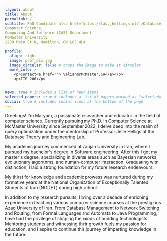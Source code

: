 ```yaml
---
layout: about
title: About
permalink: /
subtitle: PhD Candidate at<a href='https://lab.jhellings.nl/'>Database Theory and Engineering Lab</a>
Computer Science,
Computing And Software (CAS) Department
McMaster University
1280 Main St W, Hamilton, ON L8S 4L8.

profile:
  align: right
  image: prof_pic.jpg
  image_circular: false # crops the image to make it circular
  more_info: >
    <p>Contact<a href=''> valianm@McMaster.CA</a></p>
    <p>ITB 206</p>
   

news: true # includes a list of news items
selected_papers: true # includes a list of papers marked as "selected={true}"
social: true # includes social icons at the bottom of the page
---
```



Greetings! I'm Maryam, a passionate researcher and educator in the field of computer science. Currently pursuing my Ph.D. in Computer Science at McMaster University since September 2022, I delve deep into the realm of query optimization under the mentorship of Professor Jelle Helligs at the Database Theory and Engineering Lab.

My academic journey commenced at Zanjan University in Iran, where I pursued my bachelor's degree in Software engineering. After this I got my master's degree, specializing in diverse areas such as Bayesian networks, evolutionary algorithms, and human-computer interaction. Graduating with distinction, I laid a strong foundation for my future research endeavours.

 My thirst for knowledge and academic prowess was nurtured during my formative years at the National Organization of Exceptionally Talented Students of Iran (NODET) during high school.

In addition to my research pursuits, I bring over a decade of enriching experience in teaching various computer science courses at the prestigious Azad University of Iran. From Database Management to Network Switching and Routing, from Formal Languages and Automata to Java Programming, I have had the privilege of shaping the minds of budding technologists. Mentoring students and witnessing their growth fuels my passion for education, and I aspire to continue this journey of imparting knowledge in the future.
